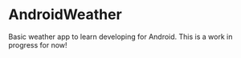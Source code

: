 # AndroidWeather
Basic weather app to learn developing for Android. This is a work in progress for now!
